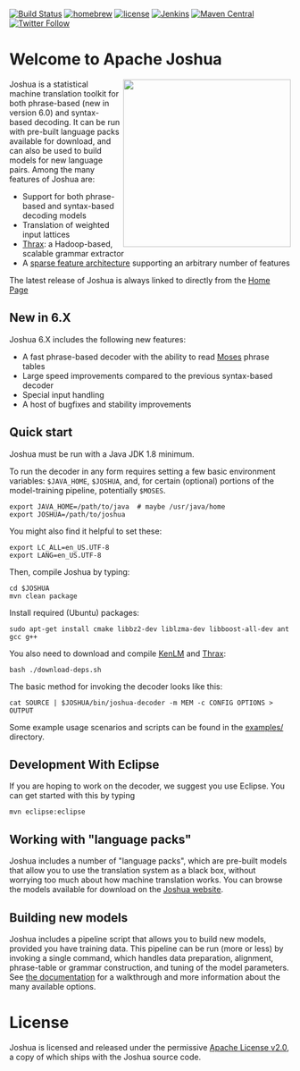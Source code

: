 [![Build Status](https://travis-ci.org/apache/joshua.svg?branch=master)](https://travis-ci.org/apache/joshua)
[![homebrew](https://img.shields.io/homebrew/v/joshua.svg?maxAge=2592000?style=plastic)](http://braumeister.org/formula/joshua)
[![license](https://img.shields.io/github/license/apache/joshua.svg?maxAge=2592000?style=plastic)](http://www.apache.org/licenses/LICENSE-2.0)
[![Jenkins](https://img.shields.io/jenkins/s/https/builds.apache.org/joshua_master.svg?maxAge=2592000?style=plastic)](https://builds.apache.org/job/joshua_master/)
[![Maven Central](https://img.shields.io/maven-central/v/org.apache.joshua/joshua-incubating.svg)](http://search.maven.org/#search|ga|1|a%3A%22joshua-incubating%22)
[![Twitter Follow](https://img.shields.io/twitter/follow/ApacheJoshua.svg?style=social&label=Follow&maxAge=2592000?style=plastic)](https://twitter.com/ApacheJoshua)

# Welcome to Apache Joshua
<img src="https://s.apache.org/joshua_logo" align="right" width="300" />

Joshua is a statistical machine translation toolkit for both phrase-based (new in version 6.0) and syntax-based decoding. It can be run with pre-built language packs available for download, and can also be used to build models for new language pairs. Among the many features of
Joshua are:

 * Support for both phrase-based and syntax-based decoding models
 * Translation of weighted input lattices
 * [Thrax](https://github.com/joshua-decoder/thrax): a Hadoop-based, scalable grammar extractor
 * A [sparse feature architecture](http://cs.jhu.edu/~post/joshua-docs/md_sparse_features.html) supporting an arbitrary number of features

The latest release of Joshua is always linked to directly from the [Home Page](http://joshua.apache.org)

## New in 6.X

Joshua 6.X includes the following new features:

 * A fast phrase-based decoder with the ability to read [Moses](http://statmt.org/moses) phrase tables
 * Large speed improvements compared to the previous syntax-based decoder
 * Special input handling
 * A host of bugfixes and stability improvements

## Quick start

Joshua must be run with a Java JDK 1.8 minimum.

To run the decoder in any form requires setting a few basic environment variables: ```$JAVA_HOME```, ```$JOSHUA```, and, for certain (optional) portions of the model-training pipeline, potentially ```$MOSES```.

    export JAVA_HOME=/path/to/java  # maybe /usr/java/home
    export JOSHUA=/path/to/joshua

You might also find it helpful to set these:

    export LC_ALL=en_US.UTF-8
    export LANG=en_US.UTF-8

Then, compile Joshua by typing:

    cd $JOSHUA
    mvn clean package

Install required (Ubuntu) packages:

    sudo apt-get install cmake libbz2-dev liblzma-dev libboost-all-dev ant gcc g++

You also need to download and compile [KenLM](http://kheafield.com/code/kenlm/) and [Thrax](https://github.com/joshua-decoder/thrax):

    bash ./download-deps.sh

The basic method for invoking the decoder looks like this:

    cat SOURCE | $JOSHUA/bin/joshua-decoder -m MEM -c CONFIG OPTIONS > OUTPUT

Some example usage scenarios and scripts can be found in the [examples/](https://github.com/apache/joshua/tree/master/examples) directory.

## Development With Eclipse

If you are hoping to work on the decoder, we suggest you use Eclipse. You can get started
with this by typing

    mvn eclipse:eclipse

## Working with "language packs"

Joshua includes a number of "language packs", which are pre-built models that allow you to use the translation system as a black box, without worrying too much about how machine translation works. You can browse the models available for download on the [Joshua website](http://joshua.apache.org/language-packs/).

## Building new models

Joshua includes a pipeline script that allows you to build new models, provided you have training data.  This pipeline can be run (more or less) by invoking a single command, which handles data preparation, alignment, phrase-table or grammar construction, and tuning of the model parameters. See [the documentation](https://cwiki.apache.org/confluence/x/Dh-tAw) for a walkthrough and more information about the many available options.

# License
Joshua is licensed and released under the permissive [Apache License v2.0](http://www.apache.org/licenses/LICENSE-2.0), a copy of which ships with the Joshua source code.
